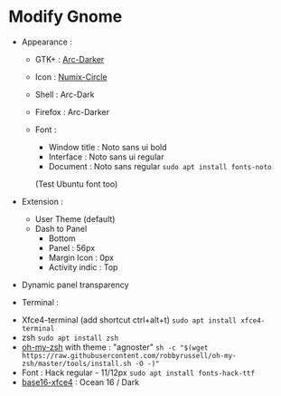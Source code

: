 # Modify Gnome

* Appearance :

  - GTK+ : [Arc-Darker](https://github.com/horst3180/arc-theme)
  - Icon : [Numix-Circle](https://github.com/numixproject/numix-icon-theme-circle)
  - Shell : Arc-Dark

  - Firefox : Arc-Darker

  - Font :
    * Window title : Noto sans ui bold
    * Interface : Noto sans ui regular
    * Document : Noto sans regular
    ```sudo apt install fonts-noto```

    (Test Ubuntu font too)

* Extension :

  - User Theme (default)
  - Dash to Panel
    * Bottom
    * Panel : 56px
    * Margin Icon : 0px
    * Activity indic : Top
 - Dynamic panel transparency

* Terminal :

 - Xfce4-terminal
   (add shortcut ctrl+alt+t)
   ```sudo apt install xfce4-terminal```
 - zsh
   ```sudo apt install zsh```
 - [oh-my-zsh](https://github.com/robbyrussell/oh-my-zsh) with theme : "agnoster"
   ```sh -c "$(wget https://raw.githubusercontent.com/robbyrussell/oh-my-zsh/master/tools/install.sh -O -)"```
 - Font : Hack regular - 11/12px
   ```sudo apt install fonts-hack-ttf```
 - [base16-xfce4](https://github.com/chriskempson/base16-xfce4-terminal) : Ocean 16 / Dark
